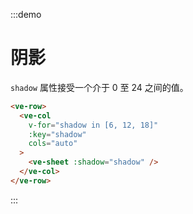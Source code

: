 :::demo

# 阴影

`shadow` 属性接受一个介于 0 至 24 之间的值。

```html
<ve-row>
  <ve-col 
    v-for="shadow in [6, 12, 18]" 
    :key="shadow"
    cols="auto"
  >
    <ve-sheet :shadow="shadow" />
  </ve-col>
</ve-row>
```

:::